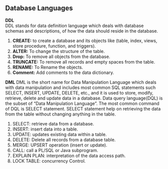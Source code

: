 ## Database Languages
**DDL**      
DDL stands for data definition language which deals with database schemas and descriptions, of how the data should reside in the database.

1. **CREATE:** to create a database and its objects like (table, index, views, store procedure, function, and triggers).
2. **ALTER:** To change the structure of the table.
3. **Drop:** To remove all objects from the database.
4. **TRUNCATE:** To remove all records and empty spaces from the table.
5. **RENAME:** To Rename the objects.
6. **Comment:** Add comments to the data dictionary.

**DML**
DML is the short name for Data Manipulation Language which deals with data manipulation and includes most common SQL statements such SELECT, INSERT, UPDATE, DELETE, etc., and it is used to store, modify, retrieve, delete and update data in a database. Data query language(DQL) is the subset of “Data Manipulation Language”. The most common command of DQL is SELECT statement. SELECT statement help on retrieving the data from the table without changing anything in the table.

1. SELECT: retrieve data from a database.
2. INSERT: insert data into a table.
3. UPDATE: updates existing data within a table.
4. DELETE: Delete all records from a database table.
5. MERGE: UPSERT operation (insert or update).
6. CALL: call a PL/SQL or Java subprogram.
7. EXPLAIN PLAN: interpretation of the data access path.
8. LOCK TABLE: concurrency Control.
   

